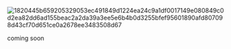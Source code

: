 ![1820445b659205329053ec491849d1224ea24c9a1df0017149e080849c0d2ea82dd6ad155beac2a2da39a3ee5e6b4b0d3255bfef95601890afd807098d43cf70d651ce0a2678ee3483508d67](https://github.com/BypassWin/Win11-Shell/assets/163689698/f6c1260a-833b-486e-ab59-ecc818725d0f)

coming soon